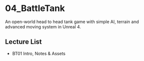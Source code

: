 # 04_BattleTank
An open-world head to head tank game with simple AI, terrain and advanced moving system in Unreal 4.

## Lecture List
 * BT01 Intro, Notes & Assets
